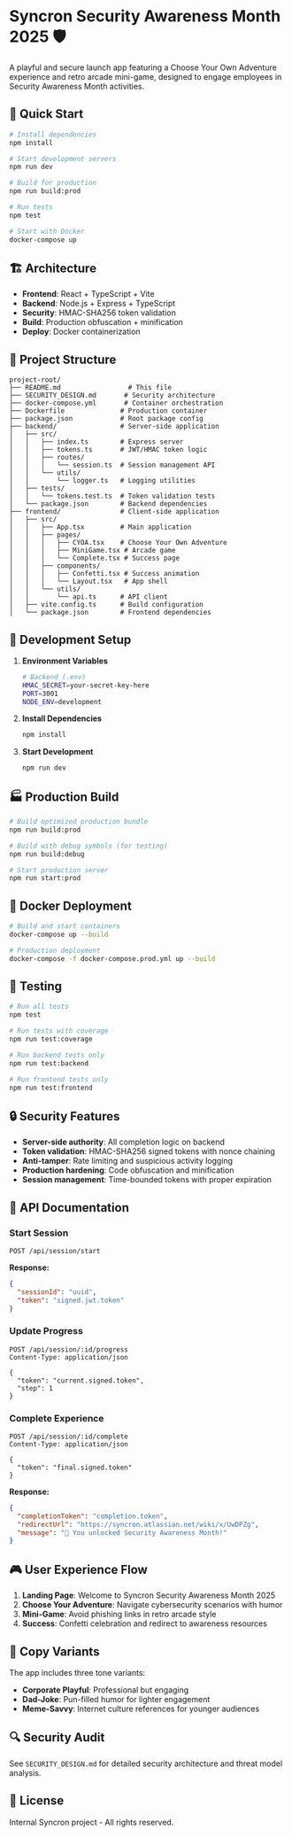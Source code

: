 # Syncron Security Awareness Month 2025 🛡️

A playful and secure launch app featuring a Choose Your Own Adventure experience and retro arcade mini-game, designed to engage employees in Security Awareness Month activities.

## 🚀 Quick Start

```bash
# Install dependencies
npm install

# Start development servers
npm run dev

# Build for production
npm run build:prod

# Run tests
npm test

# Start with Docker
docker-compose up
```

## 🏗️ Architecture

- **Frontend**: React + TypeScript + Vite
- **Backend**: Node.js + Express + TypeScript
- **Security**: HMAC-SHA256 token validation
- **Build**: Production obfuscation + minification
- **Deploy**: Docker containerization

## 📁 Project Structure

```
project-root/
├── README.md                 # This file
├── SECURITY_DESIGN.md       # Security architecture
├── docker-compose.yml       # Container orchestration
├── Dockerfile              # Production container
├── package.json            # Root package config
├── backend/                # Server-side application
│   ├── src/
│   │   ├── index.ts        # Express server
│   │   ├── tokens.ts       # JWT/HMAC token logic
│   │   ├── routes/
│   │   │   └── session.ts  # Session management API
│   │   └── utils/
│   │       └── logger.ts   # Logging utilities
│   ├── tests/
│   │   └── tokens.test.ts  # Token validation tests
│   └── package.json        # Backend dependencies
├── frontend/               # Client-side application
│   ├── src/
│   │   ├── App.tsx         # Main application
│   │   ├── pages/
│   │   │   ├── CYOA.tsx    # Choose Your Own Adventure
│   │   │   ├── MiniGame.tsx # Arcade game
│   │   │   └── Complete.tsx # Success page
│   │   ├── components/
│   │   │   ├── Confetti.tsx # Success animation
│   │   │   └── Layout.tsx   # App shell
│   │   └── utils/
│   │       └── api.ts      # API client
│   ├── vite.config.ts      # Build configuration
│   └── package.json        # Frontend dependencies
```

## 🔧 Development Setup

1. **Environment Variables**
   ```bash
   # Backend (.env)
   HMAC_SECRET=your-secret-key-here
   PORT=3001
   NODE_ENV=development
   ```

2. **Install Dependencies**
   ```bash
   npm install
   ```

3. **Start Development**
   ```bash
   npm run dev
   ```

## 🏭 Production Build

```bash
# Build optimized production bundle
npm run build:prod

# Build with debug symbols (for testing)
npm run build:debug

# Start production server
npm run start:prod
```

## 🐳 Docker Deployment

```bash
# Build and start containers
docker-compose up --build

# Production deployment
docker-compose -f docker-compose.prod.yml up --build
```

## 🧪 Testing

```bash
# Run all tests
npm test

# Run tests with coverage
npm run test:coverage

# Run backend tests only
npm run test:backend

# Run frontend tests only  
npm run test:frontend
```

## 🔒 Security Features

- **Server-side authority**: All completion logic on backend
- **Token validation**: HMAC-SHA256 signed tokens with nonce chaining
- **Anti-tamper**: Rate limiting and suspicious activity logging
- **Production hardening**: Code obfuscation and minification
- **Session management**: Time-bounded tokens with proper expiration

## 📖 API Documentation

### Start Session
```http
POST /api/session/start
```
**Response:**
```json
{
  "sessionId": "uuid",
  "token": "signed.jwt.token"
}
```

### Update Progress
```http
POST /api/session/:id/progress
Content-Type: application/json

{
  "token": "current.signed.token",
  "step": 1
}
```

### Complete Experience
```http
POST /api/session/:id/complete
Content-Type: application/json

{
  "token": "final.signed.token"
}
```
**Response:**
```json
{
  "completionToken": "completion.token",
  "redirectUrl": "https://syncron.atlassian.net/wiki/x/UwDPZg",
  "message": "🎉 You unlocked Security Awareness Month!"
}
```

## 🎮 User Experience Flow

1. **Landing Page**: Welcome to Syncron Security Awareness Month 2025
2. **Choose Your Adventure**: Navigate cybersecurity scenarios with humor
3. **Mini-Game**: Avoid phishing links in retro arcade style
4. **Success**: Confetti celebration and redirect to awareness resources

## 🎨 Copy Variants

The app includes three tone variants:
- **Corporate Playful**: Professional but engaging
- **Dad-Joke**: Pun-filled humor for lighter engagement  
- **Meme-Savvy**: Internet culture references for younger audiences

## 🔍 Security Audit

See `SECURITY_DESIGN.md` for detailed security architecture and threat model analysis.

## 📝 License

Internal Syncron project - All rights reserved.